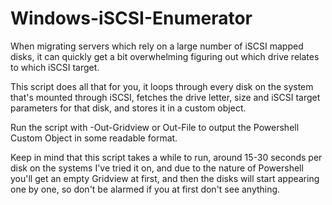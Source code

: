 # Windows-iSCSI-Enumerator

When migrating servers which rely on a large number of iSCSI mapped disks, it can quickly get a bit overwhelming figuring out which drive relates to which iSCSI target.

This script does all that for you, it loops through every disk on the system that's mounted through iSCSI, fetches the drive letter, size and iSCSI target parameters for that disk, and stores it in a custom object.

Run the script with -Out-Gridview or Out-File to output the Powershell Custom Object in some readable format.

Keep in mind that this script takes a while to run, around 15-30 seconds per disk on the systems I've tried it on, and due to the nature of Powershell you'll get an empty Gridview at first, and then the disks will start appearing one by one, so don't be alarmed if you at first don't see anything.
